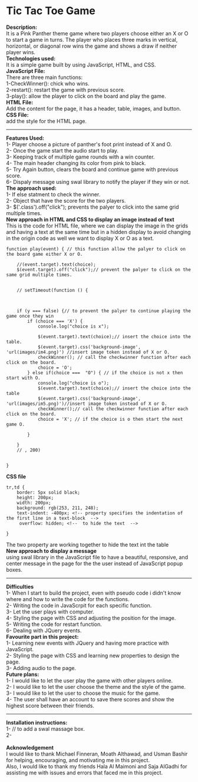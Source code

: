 # Tic Tac Toe Game </br>
**Description:**</br>
It is a Pink Panther theme game where two players choose either an X or O to start a game in turns. The player who places three marks in vertical, horizontal, or diagonal row wins the game and shows a draw if neither player wins.</br>
**Technologies used:**</br>
It is a simple game built by using JavaScript, HTML, and CSS.</br>
**JavaScript File:**</br>
There are three main functions:</br>
1-CheckWinner(): chick who wins.</br>
2-restart(): restart the game with previous score.</br>
3-play(): allow the player to click on the board and play the game.</br>
**HTML File:**</br>
Add the content for the page, it has a header, table, images, and button.</br>
**CSS File:**</br>
add the style for the HTML page.</br>
___
**Features Used:**</br>
1- Player choose a picture of panther's foot print instead of X and O.</br>
2- Once the game start the audio start to play.</br>
3- Keeping track of multiple game rounds with a win counter.</br>
4- The main header changing its color from pink to black.</br>
5- Try Again button, clears the board and continue game with previous score. </br>
6- Dispaly message using swal library to notify the player if they win or not. </br>
**The approach used:**</br>
1- If else statment to check the winner.</br>
2- Object that have the score for the two players.</br>
3- $('.class').off("click"); prevents the palyer to click into the same grid multiple times.</br>
**New approach in HTML and CSS to display an image instead of text**</br>
This is the code for HTML file, where we can display the image in the grids and having a text at the same time but in a hidden display to avoid changing in the origin code as well we want to display X or O as a text.</br>
```
function play(event) { // this function allow the palyer to click on the board game either X or O.

    //(event.target).text(choice);
    $(event.target).off("click");// prevent the palyer to click on the same grid multiple times.


    // setTimeout(function () {



    if (y === false) {// to prevent the palyer to continue playing the game once they win
        if (choice === 'X') {
            console.log("choice is x");
            
            $(event.target).text(choice);// insert the choice into the table.
            $(event.target).css('background-image', 'url(images/im4.png)') //insert image token instead of X or O.
            checkWinner(); // call the checkwinner function after each click on the board.
            choice = 'O';
        } else if(choice ===  "O") { // if the choice is not x then start with O.
            console.log("choice is o");
            $(event.target).text(choice);// insert the choice into the table
            $(event.target).css('background-image', 'url(images/im5.png)')//insert image token instead of X or O.
            checkWinner();// call the checkwinner function after each click on the board.
            choice = 'X'; // if the choice is o then start the next game O.

        }

    }
    // , 200)


}
```
**CSS file**</br>
```
tr,td {
    border: 5px solid black;  
    height: 200px;
    width: 200px;
    background: rgb(253, 211, 248);
    text-indent: -400px; <!-- property specifies the indentation of the first line in a text-block  -->
     overflow: hidden; <!--  to hide the text  -->

} 
```
The two property are working together to hide the text int the table</br>
**New approach to display a message**</br>
using swal library in the JavaScript file to have a beautiful, responsive, and center message in the page for the the user instead of JavaScript popup boxes.</br>
___
**Difficulties**</br>
1- When I start to build the project, even with pseudo code i didn't know where and how to write the code for the functions.</br>
2- Writing the code in JavaScrpit for each specific function.</br>
3- Let the user plays with computer.</br>
4- Styling the page with CSS and adjusting the position for the image.</br>
5- Writing the code for restart function.</br>
6- Dealing with JQuery events.</br>
**Favourite part in this project:**</br>
1- Learning new events with JQuery and having more practice with JavaScript.</br>
2- Styling the page with CSS and learning new properties to design the page.</br>
3- Adding audio to the page.</br>
**Future plans:**</br>
1- I would like to let the user play the game with other players online.</br>
2- I would like to let the user choose the theme and the style of the game.</br>
3- I would like to let the user to choose the music for the game.</br>
4- The user shall have an account to save there scores and show the highest score between their friends.</br>
___
**Installation instructions:**</br>
1- <script src="https://unpkg.com/sweetalert/dist/sweetalert.min.js"></script>// to add a swal massage box.</br>
2-  <iframe src="audio/The-Pink-Panther-Theme-Song.mp3" allow="autoplay" id="audio" style="display:none"></iframe></br>
    <audio id="player" autoplay loop></br>
        <source src="audio/The-Pink-Panther-Theme-Song.mp3" type="audio/mp3"></br>
    </audio></br>
**Acknowledgement**</br>
I would like to thank Michael Finneran, Moath Althawad, and Usman Bashir for helping, encouraging, and motivating me in this project.</br>
Also, I would like to thank my friends Hala Al Maimoni and Saja AlGadhi for assisting me with issues and errors that faced me in this project.